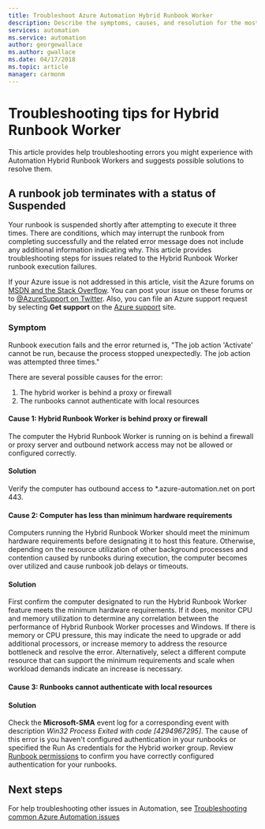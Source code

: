 ```yaml
---
title: Troubleshoot Azure Automation Hybrid Runbook Worker
description: Describe the symptoms, causes, and resolution for the most common Hybrid Runbook Worker issues in Azure Automation.
services: automation
ms.service: automation
author: georgewallace
ms.author: gwallace
ms.date: 04/17/2018
ms.topic: article
manager: carmonm
---
```

# Troubleshooting tips for Hybrid Runbook Worker

This article provides help troubleshooting errors you might experience with Automation Hybrid Runbook Workers and suggests possible solutions to resolve them.

## A runbook job terminates with a status of Suspended

Your runbook is suspended shortly after attempting to execute it three times. There are conditions, which may interrupt the runbook from completing successfully and the related error message does not include any additional information indicating why. This article provides troubleshooting steps for issues related to the Hybrid Runbook Worker runbook execution failures.

If your Azure issue is not addressed in this article, visit the Azure forums on [MSDN and the Stack Overflow](https://azure.microsoft.com/support/forums/). You can post your issue on these forums or to [@AzureSupport on Twitter](https://twitter.com/AzureSupport). Also, you can file an Azure support request by selecting **Get support** on the [Azure support](https://azure.microsoft.com/support/options/) site.

### Symptom

Runbook execution fails and the error returned is, "The job action 'Activate' cannot be run, because the process stopped unexpectedly. The job action was attempted three times."

There are several possible causes for the error:

1. The hybrid worker is behind a proxy or firewall
2. The runbooks cannot authenticate with local resources

#### Cause 1: Hybrid Runbook Worker is behind proxy or firewall

The computer the Hybrid Runbook Worker is running on is behind a firewall or proxy server and outbound network access may not be allowed or configured correctly.

#### Solution

Verify the computer has outbound access to *.azure-automation.net on port 443.

#### Cause 2: Computer has less than minimum hardware requirements

Computers running the Hybrid Runbook Worker should meet the minimum hardware requirements before designating it to host this feature. Otherwise, depending on the resource utilization of other background processes and contention caused by runbooks during execution, the computer becomes over utilized and cause runbook job delays or timeouts.

#### Solution

First confirm the computer designated to run the Hybrid Runbook Worker feature meets the minimum hardware requirements. If it does, monitor CPU and memory utilization to determine any correlation between the performance of Hybrid Runbook Worker processes and Windows. If there is memory or CPU pressure, this may indicate the need to upgrade or add additional processors, or increase memory to address the resource bottleneck and resolve the error. Alternatively, select a different compute resource that can support the minimum requirements and scale when workload demands indicate an increase is necessary.

#### Cause 3: Runbooks cannot authenticate with local resources

#### Solution

Check the **Microsoft-SMA** event log for a corresponding event with description *Win32 Process Exited with code [4294967295]*. The cause of this error is you haven't configured authentication in your runbooks or specified the Run As credentials for the Hybrid worker group. Review [Runbook permissions](automation-hrw-run-runbooks.md#runbook-permissions) to confirm you have correctly configured authentication for your runbooks.

## Next steps

For help troubleshooting other issues in Automation, see [Troubleshooting common Azure Automation issues](automation-troubleshooting-automation-errors.md)